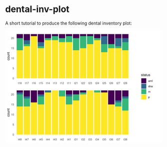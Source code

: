 # dental-inv-plot

A short tutorial to produce the following dental inventory plot:

![](fig_output/dental-plot.png)

